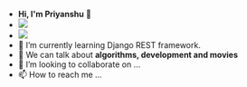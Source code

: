 - **Hi, I'm Priyanshu** :wave:
- ![](https://visitor-badge.laobi.icu/badge?page_id=CharalambosIoannou.CharalambosIoannou)
- ![](https://komarev.com/ghpvc/?username=gitnoober)
- 🌱 I’m currently learning Django REST framework.
- :speech_balloon: We can talk about **algorithms, development and movies**
- 💞️ I’m looking to collaborate on ...
- 📫 How to reach me ...

<!---
gitnoober/gitnoober is a ✨ special ✨ repository because its `README.md` (this file) appears on your GitHub profile.
You can click the Preview link to take a look at your changes.
--->
